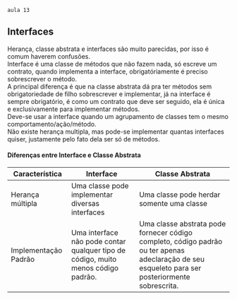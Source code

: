     aula 13
## Interfaces
Herança, classe abstrata e interfaces são muito parecidas, por isso é comum haverem confusões.<br>
Interface é uma classe de métodos que não fazem nada, só escreve um contrato, quando implementa a interface, obrigatóriamente é preciso sobrescrever o método.<br>
A principal diferença é que na classe abstrata dá pra ter métodos sem obrigatoriedade de filho sobrescrever e implementar, já na interface é sempre obrigatório, é como um contrato que deve ser seguido, ela é única e exclusivamente para implementar métodos. <br>
Deve-se usar a interface quando um agrupamento de classes tem o mesmo comportamento/ação/método.<br>
Não existe herança multipla, mas pode-se implementar quantas interfaces quiser, justamente pelo fato dela ser só de métodos.
#### Diferenças entre Interface e Classe Abstrata
|Característica|Interface|Classe Abstrata  |
|-|-|-|
|Herança múltipla|Uma classe pode implementar diversas interfaces|Uma classe pode herdar somente uma classe|
|Implementação Padrão|Uma interface não pode contar qualquer tipo de código, muito menos código padrão.|Uma classe abstrata pode fornecer código completo, código padrão ou ter apenas adeclaração de seu esqueleto para ser posteriormente sobrescrita.|